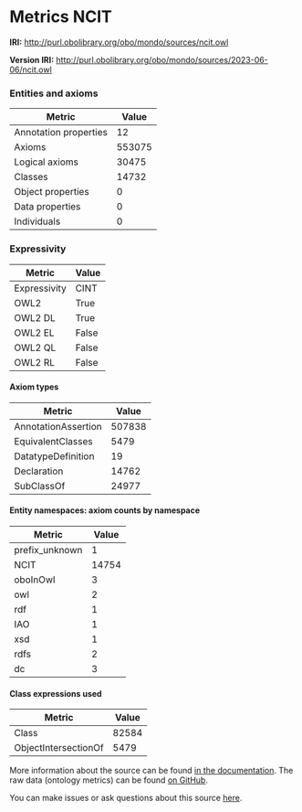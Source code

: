# Metrics NCIT

**IRI:** http://purl.obolibrary.org/obo/mondo/sources/ncit.owl

**Version IRI:** http://purl.obolibrary.org/obo/mondo/sources/2023-06-06/ncit.owl

### Entities and axioms

| Metric | Value |
| ------ | ----- |
| Annotation properties | 12 |
| Axioms | 553075 |
| Logical axioms | 30475 |
| Classes | 14732 |
| Object properties | 0 |
| Data properties | 0 |
| Individuals | 0 |


### Expressivity

| Metric | Value |
| ------ | ----- |
| Expressivity | CINT |
| OWL2 | True |
| OWL2 DL | True |
| OWL2 EL | False |
| OWL2 QL | False |
| OWL2 RL | False |

#### Axiom types

| Metric | Value |
| ------ | ----- |
| AnnotationAssertion | 507838 |
| EquivalentClasses | 5479 |
| DatatypeDefinition | 19 |
| Declaration | 14762 |
| SubClassOf | 24977 |


#### Entity namespaces: axiom counts by namespace

| Metric | Value |
| ------ | ----- |
| prefix_unknown | 1 |
| NCIT | 14754 |
| oboInOwl | 3 |
| owl | 2 |
| rdf | 1 |
| IAO | 1 |
| xsd | 1 |
| rdfs | 2 |
| dc | 3 |


#### Class expressions used

| Metric | Value |
| ------ | ----- |
| Class | 82584 |
| ObjectIntersectionOf | 5479 |


More information about the source can be found [in the documentation](../sources.md). The raw data (ontology metrics) can be found [on GitHub](https://github.com/monarch-initiative/mondo-ingest/tree/main/src/ontology/metadata).

You can make issues or ask questions about this source [here](https://github.com/monarch-initiative/mondo-ingest/issues).

